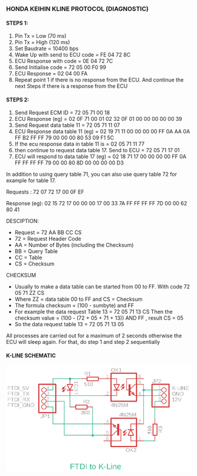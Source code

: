 ### HONDA KEIHIN KLINE PROTOCOL (DIAGNOSTIC)

#### STEPS 1:
1. Pin Tx = Low (70 ms)
2. Pin Tx = High (120 ms)
3. Set Baudrate = 10400 bps
4. Wake Up with send to ECU code = FE 04 72 8C
5. ECU Response with code = 0E 04 72 7C
6. Send Initialise code = 72 05 00 F0 99 
7. ECU Response = 02 04 00 FA
8. Repeat point 1 if there is no response from the ECU. And continue the next Steps if there is a response from the ECU

#### STEPS 2:
1. Send Request ECM ID = 72 05 71 00 18 
2. ECU Response (eg) = 02 0F 71 00 01 02 32 0F 01 00 00 00 00 00 39
3. Send Request data table 11 = 72 05 71 11 07
4. ECU Response data table 11 (eg) = 02 19 71 11 00 00 00 00 FF 0A AA 0A FF B2 FF FF 79 00 00 00 80 53 09 F1 5C
5. If the ecu response data in table 11 is = 02 05 71 11 77
6. then continue to request data table 17. Send to ECU = 72 05 71 17 01
7. ECU will respond to data table 17 (eg) = 02 18 71 17 00 00 00 00 FF 0A FF FF FF FF 79 00 00 80 8D 00 00 00 00 D3

In addition to using  query table 71, you can also use  query table 72 for example for table 17.

Requests :
72 07 72 17 00 0F EF

Response (eg):
02 15 72 17 00 00 00 17 00 33 7A FF FF FF FF 7D 00 00 62 80 41

DESCIPTION:
* Request = 72 AA BB CC CS
* 72 = Request Header Code
* AA = Number of Bytes (including the Checksum)
* BB = Query Table
* CC = Table
* CS = Checksum

CHECKSUM
* Usually to make a data table can be started from 00 to FF. With code 72 05 71 ZZ CS
* Where ZZ = data table 00 to FF and CS = Checksum
* The formula checksum = (100 - sumbyte) and FF
* For example the data request Table 13 = 72 05 71 13 CS Then the checksum value = (100 - (72 + 05 + 71 + 13)) AND FF , result CS = 05
* So the data request table 13 = 72 05 71 13 05

All processes are carried out for a maximum of 2 seconds otherwise the ECU will sleep again.
For that, do step 1 and step 2 sequentially

#### K-LINE SCHEMATIC
![IMAGE](https://github.com/AutotronicCommunity/Honda_Keihin_KLine_Protocol/blob/main/FTDI%20KLINE.png)
